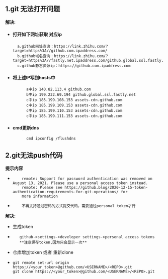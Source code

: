 ## 1.git 无法打开问题
**解决:** 
- #### 打开如下网址获取 对应ip  

        a.github网址查询：https://link.zhihu.com/?target=https%3A//github.com.ipaddress.com/
        b.github域名查询：https://link.zhihu.com/?target=https%3A//fastly.net.ipaddress.com/github.global.ssl.fastly.net
        c.github静态资源ip：https://github.com.ipaddress.com
+ #### 将上述IP写到hosts中  

            a中ip 140.82.113.4 github.com
            b中ip 199.232.69.194 github.global.ssl.fastly.net
            c中ip 185.199.108.153 assets-cdn.github.com
            c中ip 185.199.109.153 assets-cdn.github.com
            c中ip 185.199.110.153 assets-cdn.github.com
            c中ip 185.199.111.153 assets-cdn.github.com
* #### cmd更新dns    
            cmd ipconfig /flushdns

## 2.git无法push代码
**提示内容**
-         remote: Support for password authentication was removed on August 13, 2021. Please use a personal access token instead.
          remote: Please see https://github.blog/2020-12-15-token-authentication-requirements-for-git-operations/ for
          more information 
-         不再支持通过密码的方式提交代码，需要通过personal token才行
**解决:**
+ 生成token
+        github->settings->developer settings->personal access tokens
         **注意保存token,因为只会显示一次**
+ 仓库增加token 或者 重新clone
+     git remote set-url origin https://<your_token>@github.com/<USERNAME>/<REPO>.git
      git clone https://<your_token>@github.com/<USERNAME>/<REPO>.git